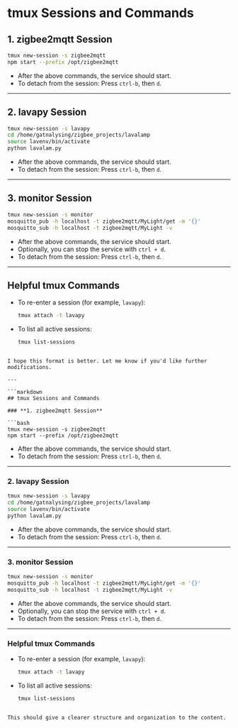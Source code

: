 
# tmux Sessions and Commands

## 1. zigbee2mqtt Session

```bash
tmux new-session -s zigbee2mqtt
npm start --prefix /opt/zigbee2mqtt
```
- After the above commands, the service should start.
- To detach from the session: Press `ctrl-b`, then `d`.

---

## 2. lavapy Session

```bash
tmux new-session -s lavapy
cd /home/gatnalysing/zigbee_projects/lavalamp
source lavenv/bin/activate
python lavalam.py
```
- After the above commands, the service should start.
- To detach from the session: Press `ctrl-b`, then `d`.

---

## 3. monitor Session

```bash
tmux new-session -s monitor
mosquitto_pub -h localhost -t zigbee2mqtt/MyLight/get -m '{}'
mosquitto_sub -h localhost -t zigbee2mqtt/MyLight -v
```
- After the above commands, the service should start.
- Optionally, you can stop the service with `ctrl + d`.
- To detach from the session: Press `ctrl-b`, then `d`.

---

## Helpful tmux Commands

- To re-enter a session (for example, `lavapy`): 
  ```bash
  tmux attach -t lavapy
  ```

- To list all active sessions:
  ```bash
  tmux list-sessions
  ```
```

I hope this format is better. Let me know if you'd like further modifications.

---

```markdown
## tmux Sessions and Commands

### **1. zigbee2mqtt Session**

```bash
tmux new-session -s zigbee2mqtt
npm start --prefix /opt/zigbee2mqtt
```
- After the above commands, the service should start.
- To detach from the session: Press `ctrl-b`, then `d`.

---

### **2. lavapy Session**

```bash
tmux new-session -s lavapy
cd /home/gatnalysing/zigbee_projects/lavalamp
source lavenv/bin/activate
python lavalam.py
```
- After the above commands, the service should start.
- To detach from the session: Press `ctrl-b`, then `d`.

---

### **3. monitor Session**

```bash
tmux new-session -s monitor
mosquitto_pub -h localhost -t zigbee2mqtt/MyLight/get -m '{}'
mosquitto_sub -h localhost -t zigbee2mqtt/MyLight -v
```
- After the above commands, the service should start.
- Optionally, you can stop the service with `ctrl + d`.
- To detach from the session: Press `ctrl-b`, then `d`.

---

### **Helpful tmux Commands**

- To re-enter a session (for example, `lavapy`): 
  ```bash
  tmux attach -t lavapy
  ```

- To list all active sessions:
  ```bash
  tmux list-sessions
  ```
```

This should give a clearer structure and organization to the content.
